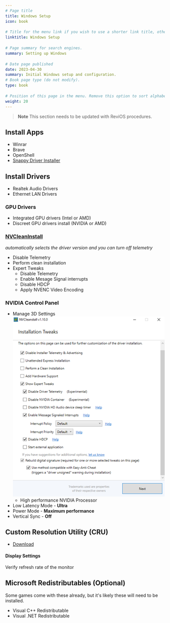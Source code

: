 ```yaml
---
# Page title
title: Windows Setup
icon: book

# Title for the menu link if you wish to use a shorter link title, otherwise remove this option.
linktitle: Windows Setup

# Page summary for search engines.
summary: Setting up Windows

# Date page published
date: 2023-04-30
summary: Initial Windows setup and configuration.
# Book page type (do not modify).
type: book

# Position of this page in the menu. Remove this option to sort alphabetically.
weight: 20
---
```


> **Note** This section needs to be updated with ReviOS procedures.
> 
## Install Apps 
- Winrar 
- Brave
- OpenShell 
- [Snappy Driver Installer](https://sdi-tool.org/)

## Install Drivers
- Realtek Audio Drivers 
- Ethernet LAN Drivers 

### GPU Drivers 
- Integrated GPU drivers (Intel or AMD)
- Discreet GPU drivers install (NVIDIA or AMD)

### [NVCleanInstall](https://www.techpowerup.com/download/techpowerup-nvcleanstall/)  
*automatically selects the driver version and you can turn off telemetry*
- Disable Telemetry 
- Perform clean installation 
- Expert Tweaks 
	- Disable Telemetry 
	- Enable Mesage Signal  interrupts 
	- Disable HDCP 
	- Apply NVENC Video Encoding 
### NVIDIA Control Panel 
- Manage 3D Settings ![NVIDIA 3D Settings](nvidia3d.png)
	- High performance NVIDIA Processor 
- Low Latency Mode - **Ultra** 
- Power Mode - **Maximum performance** 
- Vertical Sync - **Off**

## Custom Resolution Utility (CRU)
- [Download](https://www.monitortests.com/forum/Thread-Custom-Resolution-Utility-CRU)

#### Display Settings
Verify refresh rate of the monitor 

## Microsoft Redistributables (Optional)
Some games come with these already, but it's likely these will need to be installed.
- Visual C++ Redistributable
- Visual .NET Redistributable 
